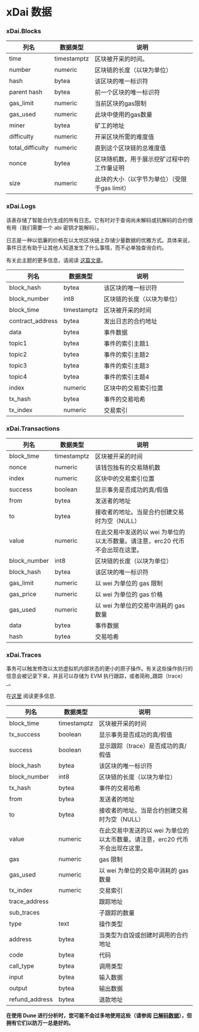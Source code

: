 # xDai 数据

### xDai.Blocks

| **列名**   | **数据类型** | **说明**                                                        |
| ----------------- | ------------ | ---------------------------------------------------------------------- |
| time              | timestamptz  | 区块被开采的时间。                                    |
| number            | numeric      | 区块链的长度（以块为单位）                                 |
| hash              | bytea        | 该区块的唯一标识符                                     |
| parent hash       | bytea        | 前一个区块的唯一标识符                              |
| gas\_limit        | numeric      | 当前区块的gas限制                                     |
| gas\_used         | numeric      | 此块中使用的gas数量                                             |
| miner             | bytea        | 矿工的地址                                               |
| difficulty        | numeric      | 开采区块所需的难度值                                  |
| total\_difficulty | numeric      | 直到这个区块链的总难度值                         |
| nonce             | bytea        | 区块随机数，用于展示挖矿过程中的工作量证明 |
| size              | numeric      | 此块的大小（以字节为单位）（受限于gas limit）                     |

###

### xDai.Logs

该表存储了智能合约生成的所有日志。它有时对于查询尚未解码或抗解码的合约很有用（我们需要一个 abi 密钥才能解码）。

日志是一种以低廉的价格在以太坊区块链上存储少量数据的优雅方式。具体来说，事件日志有助于让其他人知道发生了什么事情，而不必单独查询合约。

有关此主题的更多信息，请阅读 [这篇文章](https://medium.com/mycrypto/understanding-event-logs-on-the-ethereum-blockchain-f4ae7ba50378)。

| **列名**   | **数据类型** | **说明**                                  |
| ----------------- | ------------ | ------------------------------------------------ |
| block\_hash       | bytea        | 该区块的唯一标识符              |
| block\_number     | int8         | 区块链的长度（以块为单位）           |
| block\_time       | timestamptz  | 区块被开采的时间                |
| contract\_address | bytea        | 发出日志的合约地址 |
| data              | bytea        | 事件数据                                      |
| topic1            | bytea        | 事件的索引主题1                     |
| topic2            | bytea        | 事件的索引主题2                     |
| topic3            | bytea        | 事件的索引主题3                     |
| topic4            | bytea        | 事件的索引主题4                     |
| index             | numeric      | 区块中的交易索引位置     |
| tx\_hash          | bytea        | 事件的交易哈希                |
| tx\_index         | numeric      | 交易索引                     |

### xDai.Transactions

| **列名** | **数据类型** | **说明**                                                                                  |
| --------------- | ------------ | ------------------------------------------------------------------------------------------------ |
| block\_time     | timestamptz  | 区块被开采的时间                                                                |
| nonce           | numeric      | 该钱包独有的交易随机数                                                    |
| index           | numeric      | 区块中的交易索引位置                                                     |
| success         | boolean      | 显示事务是否成功的真/假值                                       |
| from            | bytea        | 发送者的地址                                                                            |
| to              | bytea        | 接收者的地址。当是合约创建交易时为空（NULL）                           |
| value           | numeric      | 在此交易中发送的以 wei 为单位的以太币数量。请注意，erc20 代币不会出现在这里。|
| block\_number   | int8         | 区块链的长度（以块为单位）                                                          |
| block\_hash     | bytea        | 该区块的唯一标识符                                                               |
| gas\_limit      | numeric      | 以 wei 为单位的 gas 限制                                                                            |
| gas\_price      | numeric      | 以 wei 为单位的 gas 价格                                                                             |
| gas\_used       | numeric      | 以 wei 为单位的交易中消耗的 gas 数量                                                     |
| data            | bytea        | 事件数据                                                                                      |
| hash            | bytea        | 交易哈希                                                                     |

### xDai.Traces

事务可以触发修改以太坊虚拟机内部状态的更小的原子操作。有关这些操作执行的信息会被记录下来，并且可以存储为 EVM 执行跟踪，或者简称_跟踪（trace）_。

在[这里](https://medium.com/chainalysis/ethereum-traces-not-transactions-3f0533d26aa) 阅读更多信息.

| **列名** | **数据类型** | **说明**                                                                                  |
| --------------- | ------------ | ------------------------------------------------------------------------------------------------ |
| block\_time     | timestamptz  | 区块被开采的时间                                                                |
| tx\_success     | boolean      | 显示事务是否成功的真/假值                                      |
| success         | boolean      | 显示跟踪（trace）是否成功的真/假值                                      |
| block\_hash     | bytea        | 该区块的唯一标识符                                                               |
| block\_number   | int8         | 区块链的长度（以块为单位）                                                           |
| tx\_hash        | bytea        | 事件的交易哈希                                                               |
| from            | bytea        | 发送者的地址                                                                            |
| to              | bytea        | 接收者的地址。当是合约创建交易时为空（NULL）                           |
| value           | numeric      | 在此交易中发送的以 wei 为单位的以太币数量。请注意，erc20 代币不会出现在这里。|
| gas             | numeric      | gas 限制                                                                                  |
| gas\_used       | numeric      | 以 wei 为单位的交易中消耗的 gas 数量                                                       |
| tx\_index       | numeric      | 交易索引                                                                     |
| trace\_address  |              | 跟踪地址                                                                                      |
| sub\_traces     |              | 子跟踪的数量                                                                                        |
| type            | text         | 操作类型                                                                                   |
| address         | bytea        | 当类型为自毁或创建时调用的合约地址                                  |
| code            | bytea        | 代码                                                                                           |
| call\_type      | bytea        | 调用类型                                                                             |
| input           | bytea        | 输入数据                                                                                         |
| output          | bytea        | 输出数据                                                                                         |
| refund\_address | bytea        | 退款地址                                                                                          |

**在使用 Dune 进行分析时，您可能不会过多地使用这些（请参阅** [**已解码数据**](../decoded-data.md)**），但拥有它们以防万一总是好的。**
